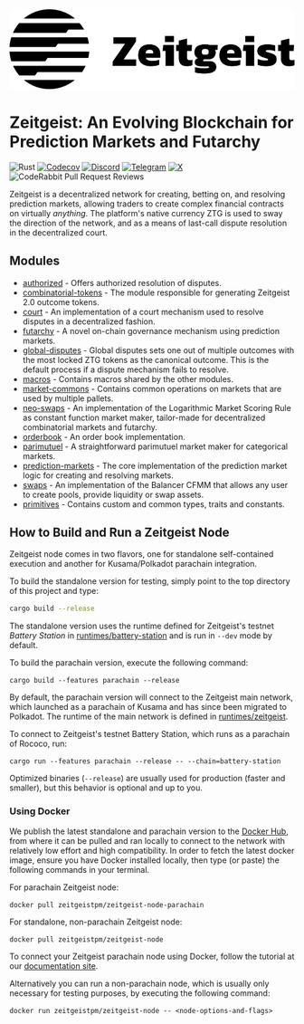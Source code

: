<a href="https://zeitgeist.pm">
  <img src="./GH-banner.svg" width="800">
</a>

# Zeitgeist: An Evolving Blockchain for Prediction Markets and Futarchy

![Rust](https://github.com/zeitgeistpm/zeitgeist/actions/workflows/rust.yml/badge.svg)
[![Codecov](https://codecov.io/gh/zeitgeistpm/zeitgeist/branch/main/graph/badge.svg)](https://codecov.io/gh/zeitgeistpm/zeitgeist)
[![Discord](https://img.shields.io/badge/-Zeitgeist-blue?logo=discord&logoColor=ffffff&style=flat)](https://discord.gg/XhAcFWYUej)
[![Telegram](https://img.shields.io/badge/-zeitgeist_official-blue?logo=telegram&style=flat)](https://t.me/zeitgeist_official)
[![X](https://img.shields.io/badge/-zeitgeistpm-blue?logo=X&style=flat)](https://twitter.com/zeitgeistpm)
![CodeRabbit Pull Request Reviews](https://img.shields.io/coderabbit/prs/github/zeitgeistpm/zeitgeist?utm_source=oss&utm_medium=github&utm_campaign=zeitgeistpm%2Fzeitgeist&labelColor=171717&color=FF570A&link=https%3A%2F%2Fcoderabbit.ai&label=CodeRabbit+Reviews)

Zeitgeist is a decentralized network for creating, betting on, and resolving
prediction markets, allowing traders to create complex financial contracts on
virtually _anything_. The platform's native currency ZTG is used to sway the
direction of the network, and as a means of last-call dispute resolution in the
decentralized court.

## Modules

- [authorized](./zrml/authorized) - Offers authorized resolution of disputes.
- [combinatorial-tokens](./zrml/combinatorial-tokens) - The module responsible
  for generating Zeitgeist 2.0 outcome tokens.
- [court](./zrml/court) - An implementation of a court mechanism used to resolve
  disputes in a decentralized fashion.
- [futarchy](./zrml/futarchy) - A novel on-chain governance mechanism using
  prediction markets.
- [global-disputes](./zrml-global-disputes) - Global disputes sets one out of
  multiple outcomes with the most locked ZTG tokens as the canonical outcome.
  This is the default process if a dispute mechanism fails to resolve.
- [macros](./macros) - Contains macros shared by the other modules.
- [market-commons](./zrml/market-commons) - Contains common operations on
  markets that are used by multiple pallets.
- [neo-swaps](./zrml/neo-swaps) - An implementation of the Logarithmic Market
  Scoring Rule as constant function market maker, tailor-made for decentralized
  combinatorial markets and futarchy.
- [orderbook](./zrml/orderbook) - An order book implementation.
- [parimutuel](./zrml/parimutuel) - A straightforward parimutuel market maker
  for categorical markets.
- [prediction-markets](./zrml/prediction-markets) - The core implementation of
  the prediction market logic for creating and resolving markets.
- [swaps](./zrml/swaps) - An implementation of the Balancer CFMM that allows any
  user to create pools, provide liquidity or swap assets.
- [primitives](./zrml/primitives) - Contains custom and common types, traits and
  constants.

## How to Build and Run a Zeitgeist Node

Zeitgeist node comes in two flavors, one for standalone self-contained execution
and another for Kusama/Polkadot parachain integration.

To build the standalone version for testing, simply point to the top directory
of this project and type:

```bash
cargo build --release
```

The standalone version uses the runtime defined for Zeitgeist's testnet _Battery
Station_ in [runtimes/battery-station](runtimes/battery-station) and is run in
`--dev` mode by default.

To build the parachain version, execute the following command:

```
cargo build --features parachain --release
```

By default, the parachain version will connect to the Zeitgeist main network,
which launched as a parachain of Kusama and has since been migrated to Polkadot.
The runtime of the main network is defined in
[runtimes/zeitgeist](runtimes/zeitgeist).

To connect to Zeitgeist's testnet Battery Station, which runs as a parachain of
Rococo, run:

```
cargo run --features parachain --release -- --chain=battery-station
```

Optimized binaries (`--release`) are usually used for production (faster and
smaller), but this behavior is optional and up to you.

### Using Docker

We publish the latest standalone and parachain version to the [Docker
Hub][zg-docker-hub], from where it can be pulled and ran locally to connect to
the network with relatively low effort and high compatibility. In order to fetch
the latest docker image, ensure you have Docker installed locally, then type (or
paste) the following commands in your terminal.

For parachain Zeitgeist node:

```
docker pull zeitgeistpm/zeitgeist-node-parachain
```

For standalone, non-parachain Zeitgeist node:

```
docker pull zeitgeistpm/zeitgeist-node
```

To connect your Zeitgeist parachain node using Docker, follow the tutorial at
our [documentation site][bs-docs].

Alternatively you can run a non-parachain node, which is usually only necessary
for testing purposes, by executing the following command:

```
docker run zeitgeistpm/zeitgeist-node -- <node-options-and-flags>
```

[bs-docs]: https://docs.zeitgeist.pm/docs/basic/battery-station
[ls-lmsr]: https://www.eecs.harvard.edu/cs286r/courses/fall12/papers/OPRS10.pdf
[rikiddo]:
  https://blog.zeitgeist.pm/introducing-zeitgeists-rikiddo-scoring-rule/
[battery-station]: https://blog.zeitgeist.pm/zeitgeist-beta/
[zg-docker-hub]: https://hub.docker.com/r/zeitgeistpm/zeitgeist-node
